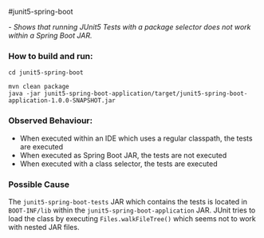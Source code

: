 #junit5-spring-boot

*- Shows that running JUnit5 Tests with a package selector does not work within a Spring Boot JAR.*

### How to build and run:

    cd junit5-spring-boot
    
    mvn clean package
    java -jar junit5-spring-boot-application/target/junit5-spring-boot-application-1.0.0-SNAPSHOT.jar
    
### Observed Behaviour:
- When executed within an IDE which uses a regular classpath, the tests are executed
- When executed as Spring Boot JAR, the tests are not executed
- When executed with a class selector, the tests are executed

### Possible Cause
The `junit5-spring-boot-tests` JAR which contains the tests is located in `BOOT-INF/lib` within the `junit5-spring-boot-application` JAR.
JUnit tries to load the class by executing `Files.walkFileTree()` which seems not to work with nested JAR files.
